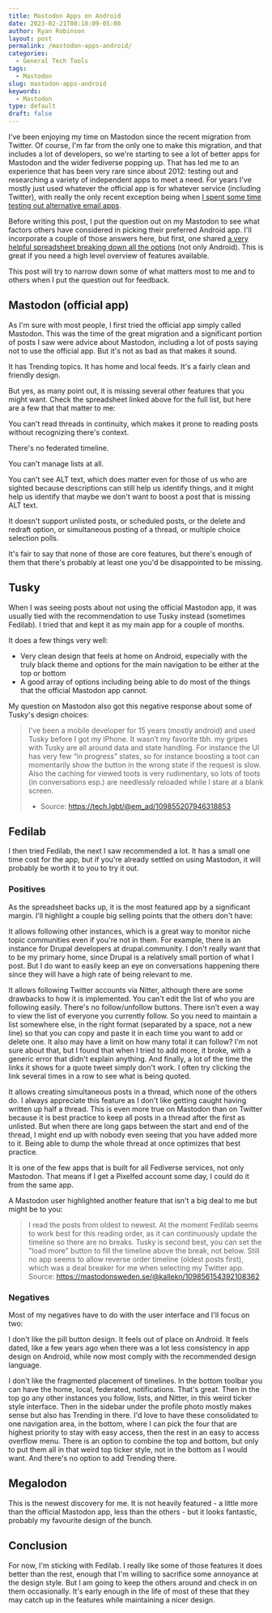 ```yaml
---
title: Mastodon Apps on Android
date: 2023-02-21T08:18:09-05:00
author: Ryan Robinson
layout: post
permalink: /mastodon-apps-android/
categories:
  - General Tech Tools
tags:
  - Mastodon
slug: mastodon-apps-android
keywords:
  - Mastodon
type: default
draft: false
---
```


I've been enjoying my time on Mastodon since the recent migration from Twitter. Of course, I'm far from the only one to make this migration, and that includes a lot of developers, so we're starting to see a lot of better apps for Mastodon and the wider fediverse popping up. That has led me to an experience that has been very rare since about 2012: testing out and researching a variety of independent apps to meet a need. For years I've mostly just used whatever the official app is for whatever service (including Twitter), with really the only recent exception being when [I spent some time testing out alternative email apps](/android-email-apps/).

Before writing this post, I put the question out on my Mastodon to see what factors others have considered in picking their preferred Android app. I'll incorporate a couple of those answers here, but first, one shared [a very helpful spreadsheet breaking down all the options](https://docs.google.com/spreadsheets/d/1De5KRwqMIdwEryfoeBLARgxF7QgKkeOQBCilKuIdAXE/edit?usp=drivesdk) (not only Android). This is great if you need a high level overview of features available.

This post will try to narrow down some of what matters most to me and to others when I put the question out for feedback.

## Mastodon (official app)

As I'm sure with most people, I first tried the official app simply called Mastodon. This was the time of the great migration and a significant portion of posts I saw were advice about Mastodon, including a lot of posts saying not to use the official app. But it's not as bad as that makes it sound.

It has Trending topics. It has home and local feeds. It's a fairly clean and friendly design.

But yes, as many point out, it is missing several other features that you might want. Check the spreadsheet linked above for the full list, but here are a few that that matter to me:

You can't read threads in continuity, which makes it prone to reading posts without recognizing there's context.

There's no federated timeline.

You can't manage lists at all.

You can't see ALT text, which does matter even for those of us who are sighted because descriptions can still help us identify things, and it might help us identify that maybe we don't want to boost a post that is missing ALT text.

It doesn't support unlisted posts, or scheduled posts, or the delete and redraft option, or simultaneous posting of a thread, or multiple choice selection polls.

It's fair to say that none of those are core features, but there's enough of them that there's probably at least one you'd be disappointed to be missing.

## Tusky

When I was seeing posts about not using the official Mastodon app, it was usually tied with the recommendation to use Tusky instead (sometimes Fedilab). I tried that and kept it as my main app for a couple of months.

It does a few things very well:

- Very clean design that feels at home on Android, especially with the truly black theme and options for the main navigation to be either at the top or bottom
- A good array of options including being able to do most of the things that the official Mastodon app cannot.


My question on Mastodon also got this negative response about some of Tusky's design choices:

> I’ve been a mobile developer for 15 years (mostly android) and used Tusky before I got my iPhone. It wasn’t my favorite tbh. my gripes with Tusky are all around data and state handling.
>For instance the UI has very few “in progress” states, so for instance boosting a toot can  momentarily show the button in the wrong state if the request is slow.
>Also the caching for viewed toots is very rudimentary, so lots of toots (in conversations esp.) are needlessly reloaded while I stare at a blank screen.
> - Source: https://tech.lgbt/@em_ad/109855207946318853


## Fedilab

I then tried Fedilab, the next I saw recommended a lot. It has a small one time cost for the app, but if you're already settled on using Mastodon, it will probably be worth it to you to try it out.

### Positives

As the spreadsheet backs up, it is the most featured app by a significant margin. I'll highlight a couple big selling points that the others don't have:

It allows following other instances, which is a great way to monitor niche topic communities even if you're not in them. For example, there is an instance for Drupal developers at drupal.community. I don't really want that to be my primary home, since Drupal is a relatively small portion of what I post. But I do want to easily keep an eye on conversations happening there since they will have a high rate of being relevant to me.

It allows following Twitter accounts via Nitter, although there are some drawbacks to how it is implemented. You can't edit the list of who you are following easily. There's no follow/unfollow buttons. There isn't even a way to view the list of everyone you currently follow. So you need to maintain a list somewhere else, in the right format (separated by a space, not a new line) so that you can copy and paste it in each time you want to add or delete one. It also may have a limit on how many total it can follow? I'm not sure about that, but I found that when I tried to add more, it broke, with a generic error that didn't explain anything. And finally, a lot of the time the links it shows for a quote tweet simply don't work. I often try clicking the link several times in a row to see what is being quoted.

It allows creating simultaneous posts in a thread, which none of the others do. I always appreciate this feature as I don't like getting caught having written up half a thread. This is even more true on Mastodon than on Twitter because it is best practice to keep all posts in a thread after the first as unlisted. But when there are long gaps between the start and end of the thread, I might end up with nobody even seeing that you have added more to it. Being able to dump the whole thread at once optimizes that best practice.

It is one of the few apps that is built for all Fediverse services, not only Mastodon. That means if I get a Pixelfed account some day, I could do it from the same app.

A Mastodon user highlighted another feature that isn't a big deal to me but might be to you:

> I read the posts from oldest to newest. At the moment Fedilab seems to work best for this reading order, as it can continuously update the timeline so there are no breaks.
Tusky is second best, you can set the "load more" button to fill the timeline above the break, not below.
Still no app seems to allow reverse order timeline (oldest posts first), which was a deal breaker for me when selecting my Twitter app. 
> Source: https://mastodonsweden.se/@kallekn/109856154392108362

### Negatives

Most of my negatives have to do with the user interface and I'll focus on two:

I don't like the pill button design. It feels out of place on Android. It feels dated, like a few years ago when there was a lot less consistency in app design on Android, while now most comply with the recommended design language.

I don't like the fragmented placement of timelines. In the bottom toolbar you can have the home, local, federated, notifications. That's great. Then in the top go any other instances you follow, lists, and Nitter, in this weird ticker style interface. Then in the sidebar under the profile photo mostly makes sense but also has Trending in there. I'd love to have these consolidated to one navigation area, in the bottom, where I can pick the four that are highest priority to stay with easy access, then the rest in an easy to access overflow menu. There is an option to combine the top and bottom, but only to put them all in that weird top ticker style, not in the bottom as I would want. And there's no option to add Trending there.

## Megalodon

This is the newest discovery for me. It is not heavily featured - a little more than the official Mastodon app, less than the others - but it looks fantastic, probably my favourite design of the bunch.

## Conclusion

For now, I'm sticking with Fedilab. I really like some of those features it does better than the rest, enough that I'm willing to sacrifice some annoyance at the design style. But I am going to keep the others around and check in on them occasionally. It's early enough in the life of most of these that they may catch up in the features while maintaining a nicer design.